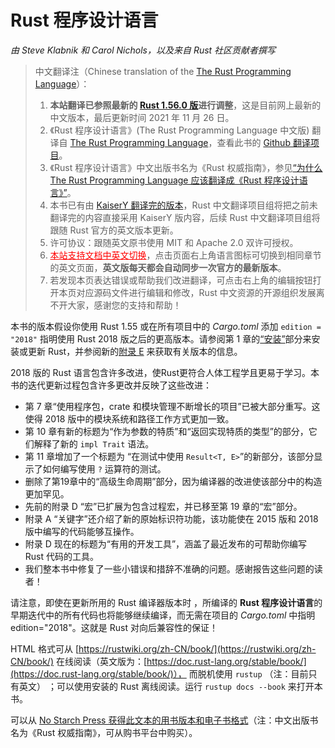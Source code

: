 # Rust 程序设计语言

*由 Steve Klabnik 和 Carol Nichols，以及来自 Rust 社区贡献者撰写*

> 中文翻译注（Chinese translation of the [The Rust Programming Language][book-website]）：
>
> 1. **本站翻译已参照最新的 [Rust 1.56.0 版][rust-1.56.0]进行调整**，这是目前网上最新的中文版本，最后更新时间 2021 年 11 月 26 日。
> 2. 《Rust 程序设计语言》(The Rust Programming Language 中文版) 翻译自 [The Rust Programming Language][book-website]，查看此书的 [Github 翻译项目][book-cn]。
> 3. 《Rust 程序设计语言》中文出版书名为《Rust 权威指南》，参见[“为什么 The Rust Programming Language 应该翻译成《Rust 程序设计语言》”][trpl-translation]。
> 4. 本书已有由 [KaiserY 翻译完的版本](https://github.com/KaiserY/trpl-zh-cn)，Rust 中文翻译项目组将把之前未翻译完的内容直接采用 KaiserY 版内容，后续 Rust 中文翻译项目组将跟随 Rust 官方的英文版本更新。
> 5. 许可协议：跟随英文原书使用 MIT 和 Apache 2.0 双许可授权。
> 6. <a href="https://rustwiki.org/zh-CN/book" style="color:red;">本站支持文档中英文切换</a>，点击页面右上角语言图标可切换到相同章节的英文页面，**英文版每天都会自动同步一次官方的最新版本**。
> 7. 若发现本页表达错误或帮助我们改进翻译，可点击右上角的编辑按钮打开本页对应源码文件进行编辑和修改，Rust 中文资源的开源组织发展离不开大家，感谢您的支持和帮助！

[rust-1.56.0]: https://doc.rust-lang.org/1.56.0/book/
[book-website]: https://doc.rust-lang.org/book
[book-cn]: https://github.com/rust-lang-cn/book-cn
[trpl-translation]: https://rustwiki.org/wiki/translate/other-translation/#the-rust-programing-language

本书的版本假设你使用 Rust 1.55 或在所有项目中的 *Cargo.toml* 添加 `edition = "2018"` 指明使用 Rust 2018 版之后的更高版本。请参阅第 1 章的[“安装”][install]<!-- ignore -->部分来安装或更新 Rust，并参阅新的[附录 E][editions]<!-- ignore --> 来获取有关版本的信息。

2018 版的 Rust 语言包含许多改进，使Rust更符合人体工程学且更易于学习。本书的迭代更新过程包含许多更改并反映了这些改进：

- 第 7 章“使用程序包，crate 和模块管理不断增长的项目”已被大部分重写。这使得 2018 版中的模块系统和路径工作方式更加一致。
- 第 10 章有新的标题为“作为参数的特质”和“返回实现特质的类型”的部分，它们解释了新的 `impl Trait` 语法。
- 第 11 章增加了一个标题为 “在测试中使用 `Result<T, E>`”的新部分，该部分显示了如何编写使用 `?` 运算符的测试。
- 删除了第19章中的“高级生命周期”部分，因为编译器的改进使该部分中的构造更加罕见。
- 先前的附录 D “宏”已扩展为包含过程宏，并已移至第 19 章的“宏”部分。
- 附录 A “关键字”还介绍了新的原始标识符功能，该功能使在 2015 版和 2018 版中编写的代码能够互操作。
- 附录 D 现在的标题为“有用的开发工具”，涵盖了最近发布的可帮助你编写 Rust 代码的工具。
- 我们整本书中修复了一些小错误和措辞不准确的问题。感谢报告这些问题的读者！


请注意，即使在更新所用的 Rust 编译器版本时 ，所编译的 **Rust 程序设计语言**的早期迭代中的所有代码也将能够继续编译，而无需在项目的 *Cargo.toml* 中指明 edition="2018"。这就是 Rust 对向后兼容性的保证！

HTML 格式可从 [https://rustwiki.org/zh-CN/book/](https://rustwiki.org/zh-CN/book/) 在线阅读（英文版为：[https://doc.rust-lang.org/stable/book/](https://doc.rust-lang.org/stable/book/)）， 而脱机使用 `rustup` （注：目前只有英文） ；可以使用安装的 Rust 离线阅读。运行 `rustup docs --book` 来打开本书。

可以从 [No Starch Press 获得此文本的用书版本和电子书格式][nsprust]（注：中文出版书名为《Rust 权威指南》，可从购书平台中购买）。

[install]: ch01-01-installation.html
[editions]: appendix-05-editions.html
[nsprust]: https://nostarch.com/rust
